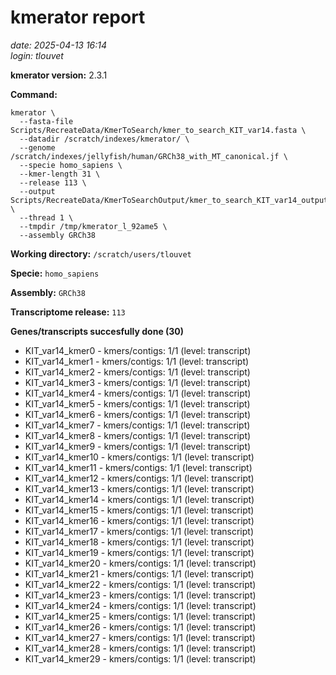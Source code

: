 # kmerator report
*date: 2025-04-13 16:14*  
*login: tlouvet*

**kmerator version:** 2.3.1

**Command:**

```
kmerator \
  --fasta-file Scripts/RecreateData/KmerToSearch/kmer_to_search_KIT_var14.fasta \
  --datadir /scratch/indexes/kmerator/ \
  --genome /scratch/indexes/jellyfish/human/GRCh38_with_MT_canonical.jf \
  --specie homo_sapiens \
  --kmer-length 31 \
  --release 113 \
  --output Scripts/RecreateData/KmerToSearchOutput/kmer_to_search_KIT_var14_output \
  --thread 1 \
  --tmpdir /tmp/kmerator_l_92ame5 \
  --assembly GRCh38
```

**Working directory:** `/scratch/users/tlouvet`

**Specie:** `homo_sapiens`

**Assembly:** `GRCh38`

**Transcriptome release:** `113`

**Genes/transcripts succesfully done (30)**

- KIT_var14_kmer0 - kmers/contigs: 1/1 (level: transcript)
- KIT_var14_kmer1 - kmers/contigs: 1/1 (level: transcript)
- KIT_var14_kmer2 - kmers/contigs: 1/1 (level: transcript)
- KIT_var14_kmer3 - kmers/contigs: 1/1 (level: transcript)
- KIT_var14_kmer4 - kmers/contigs: 1/1 (level: transcript)
- KIT_var14_kmer5 - kmers/contigs: 1/1 (level: transcript)
- KIT_var14_kmer6 - kmers/contigs: 1/1 (level: transcript)
- KIT_var14_kmer7 - kmers/contigs: 1/1 (level: transcript)
- KIT_var14_kmer8 - kmers/contigs: 1/1 (level: transcript)
- KIT_var14_kmer9 - kmers/contigs: 1/1 (level: transcript)
- KIT_var14_kmer10 - kmers/contigs: 1/1 (level: transcript)
- KIT_var14_kmer11 - kmers/contigs: 1/1 (level: transcript)
- KIT_var14_kmer12 - kmers/contigs: 1/1 (level: transcript)
- KIT_var14_kmer13 - kmers/contigs: 1/1 (level: transcript)
- KIT_var14_kmer14 - kmers/contigs: 1/1 (level: transcript)
- KIT_var14_kmer15 - kmers/contigs: 1/1 (level: transcript)
- KIT_var14_kmer16 - kmers/contigs: 1/1 (level: transcript)
- KIT_var14_kmer17 - kmers/contigs: 1/1 (level: transcript)
- KIT_var14_kmer18 - kmers/contigs: 1/1 (level: transcript)
- KIT_var14_kmer19 - kmers/contigs: 1/1 (level: transcript)
- KIT_var14_kmer20 - kmers/contigs: 1/1 (level: transcript)
- KIT_var14_kmer21 - kmers/contigs: 1/1 (level: transcript)
- KIT_var14_kmer22 - kmers/contigs: 1/1 (level: transcript)
- KIT_var14_kmer23 - kmers/contigs: 1/1 (level: transcript)
- KIT_var14_kmer24 - kmers/contigs: 1/1 (level: transcript)
- KIT_var14_kmer25 - kmers/contigs: 1/1 (level: transcript)
- KIT_var14_kmer26 - kmers/contigs: 1/1 (level: transcript)
- KIT_var14_kmer27 - kmers/contigs: 1/1 (level: transcript)
- KIT_var14_kmer28 - kmers/contigs: 1/1 (level: transcript)
- KIT_var14_kmer29 - kmers/contigs: 1/1 (level: transcript)
